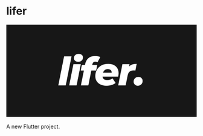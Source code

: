 # lifer
![alt text](https://github.com/ahmedtohamy1/lifer/blob/development/banner.png?raw=true)

A new Flutter project.
